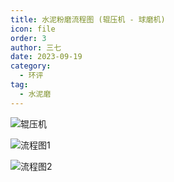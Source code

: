 ```yaml
---
title: 水泥粉磨流程图 (辊压机 - 球磨机)
icon: file
order: 3
author: 三七
date: 2023-09-19
category:
  - 环评
tag:
  - 水泥磨
---
```


<!-- more --> 
![辊压机](https://i.730307.xyz/202407201838188.avif)

![流程图1](https://i.730307.xyz/202407201839828.avif)

![流程图2](https://i.730307.xyz/202407201840732.avif)